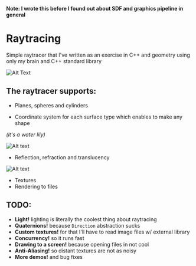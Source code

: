 **Note: I wrote this before I found out about SDF and graphics pipeline in general**



# Raytracing

Simple raytracer that I've written as an exercise in C++ and geometry using only my brain and C++ standard library

![Alt Text](https://media2.giphy.com/media/fSg7r2ZExSV5AAJpE8/giphy.gif?cid=790b761194308fcb298491a9d9ca46d469086447cad5a602&rid=giphy.gif&ct=g)

## The raytracer supports:

* Planes, spheres and cylinders



* Coordinate system for each surface type which enables to make any shape

_(it's a water lily)_

![Alt text](https://i.ibb.co/R4xRwXF/shape.png)


* Reflection, refraction and translucency

![Alt text](https://i.ibb.co/2Wxz6GF/mirror.png)

* Textures
* Rendering to files

## TODO:

* **Light!** lighting is literally the coolest thing about raytracing
* **Quaternions!** because `Direction` abstraction sucks
* **Custom textures!** for that I'll have to read image files w/ external library
* **Concurrency!** so it runs fast
* **Drawing to a screen!** because opening files in not cool
* **Anti-Aliasing!** so distant textures are not as noisy
* **More demos!** and bug fixes
